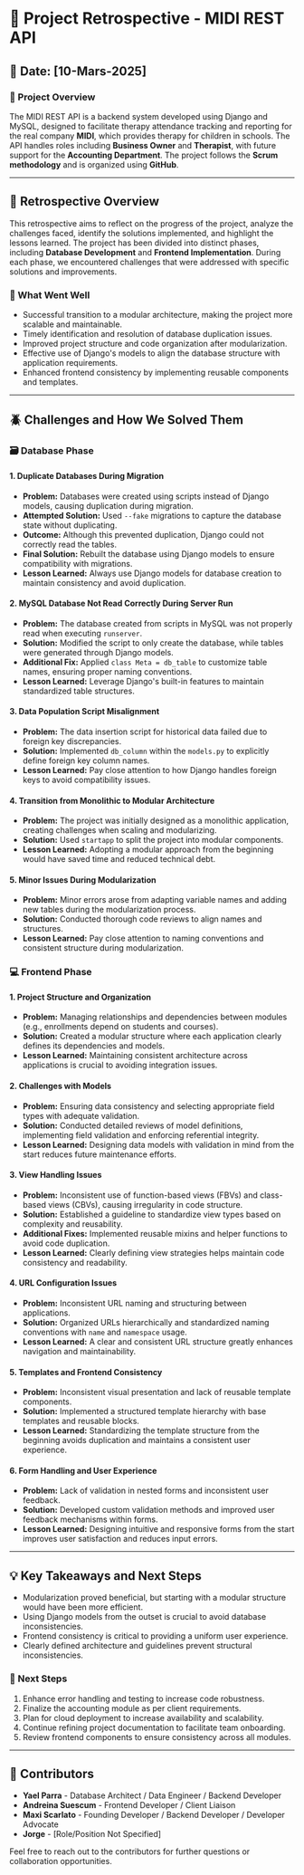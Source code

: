 # 🔄 Project Retrospective - MIDI REST API

## 📅 Date: [10-Mars-2025]

### 📌 Project Overview
The MIDI REST API is a backend system developed using Django and MySQL, designed to facilitate therapy attendance tracking and reporting for the real company **MIDI**, which provides therapy for children in schools. The API handles roles including **Business Owner** and **Therapist**, with future support for the **Accounting Department**. The project follows the **Scrum methodology** and is organized using **GitHub**.

---

## 📝 Retrospective Overview
This retrospective aims to reflect on the progress of the project, analyze the challenges faced, identify the solutions implemented, and highlight the lessons learned. The project has been divided into distinct phases, including **Database Development** and **Frontend Implementation**. During each phase, we encountered challenges that were addressed with specific solutions and improvements.

### 🌟 What Went Well
- Successful transition to a modular architecture, making the project more scalable and maintainable.
- Timely identification and resolution of database duplication issues.
- Improved project structure and code organization after modularization.
- Effective use of Django's models to align the database structure with application requirements.
- Enhanced frontend consistency by implementing reusable components and templates.

---

## 🪲 Challenges and How We Solved Them

### 🗃️ Database Phase

#### 1. Duplicate Databases During Migration
- **Problem:** Databases were created using scripts instead of Django models, causing duplication during migration.
- **Attempted Solution:** Used `--fake` migrations to capture the database state without duplicating.
- **Outcome:** Although this prevented duplication, Django could not correctly read the tables.
- **Final Solution:** Rebuilt the database using Django models to ensure compatibility with migrations.
- **Lesson Learned:** Always use Django models for database creation to maintain consistency and avoid duplication.

#### 2. MySQL Database Not Read Correctly During Server Run
- **Problem:** The database created from scripts in MySQL was not properly read when executing `runserver`.
- **Solution:** Modified the script to only create the database, while tables were generated through Django models.
- **Additional Fix:** Applied `class Meta = db_table` to customize table names, ensuring proper naming conventions.
- **Lesson Learned:** Leverage Django's built-in features to maintain standardized table structures.

#### 3. Data Population Script Misalignment
- **Problem:** The data insertion script for historical data failed due to foreign key discrepancies.
- **Solution:** Implemented `db_column` within the `models.py` to explicitly define foreign key column names.
- **Lesson Learned:** Pay close attention to how Django handles foreign keys to avoid compatibility issues.

#### 4. Transition from Monolithic to Modular Architecture
- **Problem:** The project was initially designed as a monolithic application, creating challenges when scaling and modularizing.
- **Solution:** Used `startapp` to split the project into modular components.
- **Lesson Learned:** Adopting a modular approach from the beginning would have saved time and reduced technical debt.

#### 5. Minor Issues During Modularization
- **Problem:** Minor errors arose from adapting variable names and adding new tables during the modularization process.
- **Solution:** Conducted thorough code reviews to align names and structures.
- **Lesson Learned:** Pay close attention to naming conventions and consistent structure during modularization.

### 💻 Frontend Phase

#### 1. Project Structure and Organization
- **Problem:** Managing relationships and dependencies between modules (e.g., enrollments depend on students and courses).
- **Solution:** Created a modular structure where each application clearly defines its dependencies and models.
- **Lesson Learned:** Maintaining consistent architecture across applications is crucial to avoiding integration issues.

#### 2. Challenges with Models
- **Problem:** Ensuring data consistency and selecting appropriate field types with adequate validation.
- **Solution:** Conducted detailed reviews of model definitions, implementing field validation and enforcing referential integrity.
- **Lesson Learned:** Designing data models with validation in mind from the start reduces future maintenance efforts.

#### 3. View Handling Issues
- **Problem:** Inconsistent use of function-based views (FBVs) and class-based views (CBVs), causing irregularity in code structure.
- **Solution:** Established a guideline to standardize view types based on complexity and reusability.
- **Additional Fixes:** Implemented reusable mixins and helper functions to avoid code duplication.
- **Lesson Learned:** Clearly defining view strategies helps maintain code consistency and readability.

#### 4. URL Configuration Issues
- **Problem:** Inconsistent URL naming and structuring between applications.
- **Solution:** Organized URLs hierarchically and standardized naming conventions with `name` and `namespace` usage.
- **Lesson Learned:** A clear and consistent URL structure greatly enhances navigation and maintainability.

#### 5. Templates and Frontend Consistency
- **Problem:** Inconsistent visual presentation and lack of reusable template components.
- **Solution:** Implemented a structured template hierarchy with base templates and reusable blocks.
- **Lesson Learned:** Standardizing the template structure from the beginning avoids duplication and maintains a consistent user experience.

#### 6. Form Handling and User Experience
- **Problem:** Lack of validation in nested forms and inconsistent user feedback.
- **Solution:** Developed custom validation methods and improved user feedback mechanisms within forms.
- **Lesson Learned:** Designing intuitive and responsive forms from the start improves user satisfaction and reduces input errors.

---

## 💡 Key Takeaways and Next Steps
- Modularization proved beneficial, but starting with a modular structure would have been more efficient.
- Using Django models from the outset is crucial to avoid database inconsistencies.
- Frontend consistency is critical to providing a uniform user experience.
- Clearly defined architecture and guidelines prevent structural inconsistencies.

### 🚀 Next Steps
1. Enhance error handling and testing to increase code robustness.
2. Finalize the accounting module as per client requirements.
3. Plan for cloud deployment to increase availability and scalability.
4. Continue refining project documentation to facilitate team onboarding.
5. Review frontend components to ensure consistency across all modules.

---

## 📝 Contributors
- **Yael Parra** - Database Architect / Data Engineer / Backend Developer
- **Andreina Suescum** - Frontend Developer / Client Liaison
- **Maxi Scarlato** - Founding Developer / Backend Developer / Developer Advocate
- **Jorge** - [Role/Position Not Specified]

Feel free to reach out to the contributors for further questions or collaboration opportunities.

